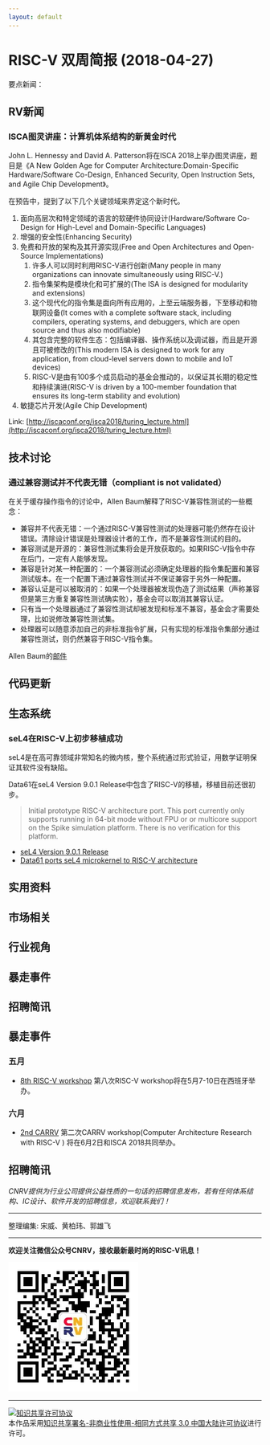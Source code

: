 ```yaml
---
layout: default
---
```


# RISC-V 双周简报 (2018-04-27)

要点新闻：

## RV新闻

### ISCA图灵讲座：计算机体系结构的新黄金时代

John L. Hennessy and David A. Patterson将在ISCA 2018上举办图灵讲座，题目是《A New Golden Age for Computer Architecture:Domain-Specific Hardware/Software Co-Design, Enhanced Security, Open Instruction Sets, and Agile Chip Development》。

在预告中，提到了以下几个关键领域来界定这个新时代。

1. 面向高层次和特定领域的语言的软硬件协同设计(Hardware/Software Co-Design for High-Level and Domain-Specific Languages)
1. 增强的安全性(Enhancing Security)
1. 免费和开放的架构及其开源实现(Free and Open Architectures and Open-Source Implementations)
    1. 许多人可以同时利用RISC-V进行创新(Many people in many organizations can innovate simultaneously using RISC-V.)
    1. 指令集架构是模块化和可扩展的(The ISA is designed for modularity and extensions)
    1. 这个现代化的指令集是面向所有应用的，上至云端服务器，下至移动和物联网设备(It comes with a complete software stack, including compilers, operating systems, and debuggers, which are open source and thus also modifiable)
    1. 其包含完整的软件生态：包括编译器、操作系统以及调试器，而且是开源且可被修改的(This modern ISA is designed to work for any application, from cloud-level servers down to mobile and IoT devices)
    1. RISC-V是由有100多个成员启动的基金会推动的，以保证其长期的稳定性和持续演进(RISC-V is driven by a 100-member foundation that ensures its long-term stability and evolution)
1. 敏捷芯片开发(Agile Chip Development)

Link: [http://iscaconf.org/isca2018/turing_lecture.html](http://iscaconf.org/isca2018/turing_lecture.html)

## 技术讨论

### 通过兼容测试并不代表无错（compliant is not validated）

在关于缓存操作指令的讨论中，Allen Baum解释了RISC-V兼容性测试的一些概念：

- 兼容并不代表无错：一个通过RISC-V兼容性测试的处理器可能仍然存在设计错误。清除设计错误是处理器设计者的工作，而不是兼容性测试的目的。
- 兼容测试是开源的：兼容性测试集将会是开放获取的。如果RISC-V指令中存在后门，一定有人能够发现。
- 兼容是针对某一种配置的：一个兼容测试必须确定处理器的指令集配置和兼容测试版本。在一个配置下通过兼容性测试并不保证兼容于另外一种配置。
- 兼容认证是可以被取消的：如果一个处理器被发现伪造了测试结果（声称兼容但是第三方重复兼容性测试确实败），基金会可以取消其兼容认证。
- 只有当一个处理器通过了兼容性测试却被发现和标准不兼容，基金会才需要处理，比如说修改兼容性测试集。
- 处理器可以随意添加自己的非标准指令扩展，只有实现的标准指令集部分通过兼容性测试，则仍然兼容于RISC-V指令集。

Allen Baum的[邮件](https://groups.google.com/a/groups.riscv.org/d/msg/isa-dev/4skJJjphi60/CVZyb0fqAwAJ)

## 代码更新
## 生态系统

### seL4在RISC-V上初步移植成功

seL4是在高可靠领域非常知名的微内核，整个系统通过形式验证，用数学证明保证其软件没有缺陷。

Data61在seL4 Version 9.0.1 Release中包含了RISC-V的移植，移植目前还很初步。

> Initial prototype RISC-V architecture port. This port currently only supports running in 64-bit mode without FPU or or multicore support on the Spike simulation platform. There is no verification for this platform.

- [seL4 Version 9.0.1 Release](https://docs.sel4.systems/sel4_release/seL4_9.0.1)
- [Data61 ports seL4 microkernel to RISC-V architecture](https://www.computerworld.com.au/article/640287/data61-ports-sel4-risc-v/)

## 实用资料
## 市场相关
## 行业视角
## 暴走事件
## 招聘简讯
## 暴走事件

### 五月

+ [8th RISC-V workshop](https://riscv.org/workshops/) 第八次RISC-V workshop将在5月7-10日在西班牙举办。

### 六月

+ [2nd CARRV](https://carrv.github.io/) 第二次CARRV workshop(Computer Architecture Research with RISC-V ) 将在6月2日和ISCA 2018共同举办。


## 招聘简讯

_CNRV提供为行业公司提供公益性质的一句话的招聘信息发布，若有任何体系结构、IC设计、软件开发的招聘信息，欢迎联系我们！_

----

整理编集: 宋威、黄柏玮、郭雄飞

----

**欢迎关注微信公众号CNRV，接收最新最时尚的RISC-V讯息！**

![CNRV微信公众号](/assets/images/cnrv_qr.png)

----

<a rel="license" href="http://creativecommons.org/licenses/by-nc-sa/3.0/cn/"><img alt="知识共享许可协议" style="border-width:0" src="https://i.creativecommons.org/l/by-nc-sa/3.0/cn/80x15.png" /></a><br />本作品采用<a rel="license" href="http://creativecommons.org/licenses/by-nc-sa/3.0/cn/">知识共享署名-非商业性使用-相同方式共享 3.0 中国大陆许可协议</a>进行许可。

